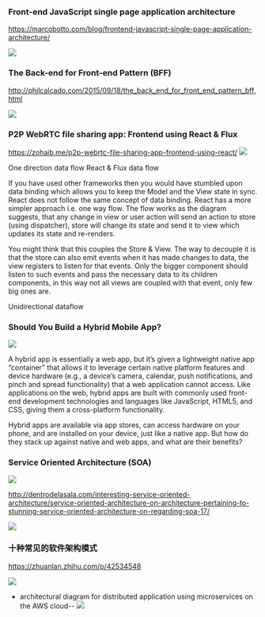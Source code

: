 
### Front-end JavaScript single page application architecture
https://marcobotto.com/blog/frontend-javascript-single-page-application-architecture/

![](https://marcobotto.com/front-end-architecture-scheme-8911520b8088f02fb2a5e59886cdb8e0.svg)

### The Back-end for Front-end Pattern (BFF)
http://philcalcado.com/2015/09/18/the_back_end_for_front_end_pattern_bff.html

![](http://philcalcado.com/img/2015-09-back-end-for-front-end-pattern/sc-bff-6.png)

### P2P WebRTC file sharing app: Frontend using React & Flux

https://zohaib.me/p2p-webrtc-file-sharing-app-frontend-using-react/
![](https://zohaib.me/content/images/2015/08/flux-simple-f8-diagram-with-client-action-1300w.png)

One direction data flow
React & Flux data flow

If you have used other frameworks then you would have stumbled upon data binding which allows you to keep the Model and the View state in sync.
React does not follow the same concept of data binding. React has a more simpler approach i.e. one way flow. The flow works as the diagram suggests, that any change in view or user action will send an action to store (using dispatcher), store will change its state and send it to view which updates its state and re-renders.

You might think that this couples the Store & View. The way to decouple it is that the store can also emit events when it has made changes to data, the view registers to listen for that events. Only the bigger component should listen to such events and pass the necessary data to its children components, in this way not all views are coupled with that event, only few big ones are.

Unidirectional dataflow

### Should You Build a Hybrid Mobile App?
![](https://content-static.upwork.com/blog/uploads/sites/3/2015/10/26071816/Native-v.-hybrid-v.-web.png)

A hybrid app is essentially a web app, but it’s given a lightweight native app “container” that allows it to leverage certain native platform features and device hardware (e.g., a device’s camera, calendar, push notifications, and pinch and spread functionality) that a web application cannot access. Like applications on the web, hybrid apps are built with commonly used front-end development technologies and languages like JavaScript, HTML5, and CSS, giving them a cross-platform functionality.

Hybrid apps are available via app stores, can access hardware on your phone, and are installed on your device, just like a native app. But how do they stack up against native and web apps, and what are their benefits?

### Service Oriented Architecture (SOA)

![](https://techaffinity.com/blog/wp-content/uploads/2015/08/soaInner1.jpg)


http://dentrodelasala.com/interesting-service-oriented-architecture/service-oriented-architecture-on-architecture-pertaining-to-stunning-service-oriented-architecture-on-regarding-soa-17/

![](http://dentrodelasala.com/wp-content/uploads/2018/06/service-oriented-architecture-on-architecture-with-figure-2-4-before-soa-vs-after-soa-the-diagram-shown-in-figure-2-4.jpg)



### 十种常见的软件架构模式

https://zhuanlan.zhihu.com/p/42534548

![](https://pic3.zhimg.com/v2-6d12adfd9a719390e10da1de55865699_r.jpg)



- architectural diagram for distributed application using microservices on the AWS cloud--
![](https://static.oschina.net/uploads/space/2016/1012/184620_U88V_2903254.png)
